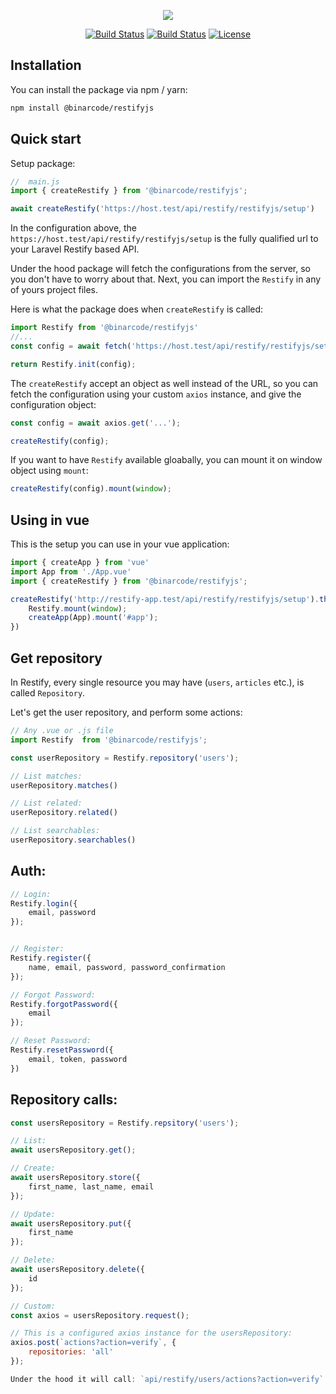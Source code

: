 <p align="center"><img src="http://restify.binarcode.com/assets/img/logo.png"></p>

<p align="center">
    <a href="https://github.com/BinarCode/restifyjs/actions"><img src="https://github.com/BinarCode/restifyjs/workflows/Tests/badge.svg" alt="Build Status"></a>
    <a href="https://badge.fury.io/js/%40binarcode%2Frestifyjs.svg"><img src="https://badge.fury.io/js/%40binarcode%2Frestifyjs.svg" alt="Build Status"></a>
    <a href="https://packagist.org/packages/binaryk/laravel-restify"><img src="https://poser.pugx.org/binaryk/laravel-restify/license.svg" alt="License"></a>
</p>


## Installation

You can install the package via npm / yarn:

```bash
npm install @binarcode/restifyjs
```

## Quick start

Setup package:

```js
//  main.js
import { createRestify } from '@binarcode/restifyjs';

await createRestify('https://host.test/api/restify/restifyjs/setup')
```

In the configuration above, the `https://host.test/api/restify/restifyjs/setup` is the fully qualified url to your Laravel Restify based API.

Under the hood package will fetch the configurations from the server, so you don't have to worry about that. Next, you can import the `Restify` in any of yours project files. 

Here is what the package does when `createRestify` is called:

```js
import Restify from '@binarcode/restifyjs'
//...
const config = await fetch('https://host.test/api/restify/restifyjs/setup');

return Restify.init(config);
```

The `createRestify` accept an object as well instead of the URL, so you can fetch the configuration using your custom `axios` instance, and give the configuration object: 

```js
const config = await axios.get('...');

createRestify(config);
```

If you want to have `Restify` available gloabally, you can mount it on window object using `mount`: 

```js
createRestify(config).mount(window);
```

## Using in vue

This is the setup you can use in your vue application: 

```js
import { createApp } from 'vue'
import App from './App.vue'
import { createRestify } from '@binarcode/restifyjs';

createRestify('http://restify-app.test/api/restify/restifyjs/setup').then(Restify => {
    Restify.mount(window);
    createApp(App).mount('#app');
})
```

## Get repository

In Restify, every single resource you may have (`users`, `articles` etc.), is called `Repository`.

Let's get the user repository, and perform some actions:

```js
// Any .vue or .js file
import Restify  from '@binarcode/restifyjs';

const userRepository = Restify.repository('users');

// List matches:
userRepository.matches()

// List related:
userRepository.related()

// List searchables:
userRepository.searchables()
```

## Auth:

```js
// Login:
Restify.login({
    email, password
});


// Register:
Restify.register({
    name, email, password, password_confirmation
});

// Forgot Password:
Restify.forgotPassword({
    email
});

// Reset Password:
Restify.resetPassword({
    email, token, password
})
```

## Repository calls:

```js
const usersRepository = Restify.repsitory('users');

// List:
await usersRepository.get();

// Create:
await usersRepository.store({
    first_name, last_name, email
});

// Update:
await usersRepository.put({
    first_name
});

// Delete:
await usersRepository.delete({
    id
});

// Custom:
const axios = usersRepository.request();

// This is a configured axios instance for the usersRepository:
axios.post(`actions?action=verify`, {
    repositories: 'all'
});

Under the hood it will call: `api/restify/users/actions?action=verify`
```
